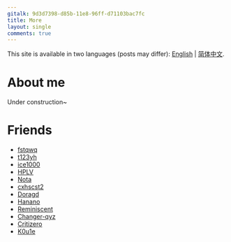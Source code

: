```yaml
---
gitalk: 9d3d7398-d85b-11e8-96ff-d71103bac7fc
title: More
layout: single
comments: true
---
```


This site is available in two languages (posts may differ): [English](/) | [简体中文](/zh-hans).

# About me

Under construction~

# Friends

- [fstqwq](http://fstqwq.pw/)
- [t123yh](https://blog.t123yh.xyz:2/)
- [ice1000](https://ice1000.org/)
- [HPLV](https://hplv.github.io/)
- [Nota](https://nota.moe/)
- [cxhscst2](https://www.cnblogs.com/cxhscst2/)
- [Doragd](http://blog.doragd.cn/)
- [Hanano](https://hanano-yuuki.github.io/)
- [Reminiscent](https://www.cnblogs.com/HDUjackyan/)
- [Changer-qyz](https://www.cnblogs.com/changer-qyz/)
- [Critizero](https://critizero.github.io/)
- [K0u1e](http://www.koule2333.top/)
